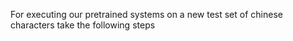 For executing our pretrained systems on a new test set of chinese characters take the following steps
